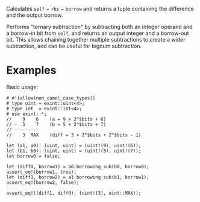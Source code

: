 Calculates `self` &minus; `rhs` &minus; `borrow` and returns a tuple containing
the difference and the output borrow.

Performs "ternary subtraction" by subtracting both an integer operand and a
borrow-in bit from `self`, and returns an output integer and a borrow-out bit.
This allows chaining together multiple subtractions to create a wider
subtraction, and can be useful for bignum subtraction.

# Examples

Basic usage:

```
# #![allow(non_camel_case_types)]
# type uint = exint::uint<4>;
# type int  = exint::int<4>;
# use exint::*;
//    9    6    (a = 9 × 2^$bits + 6)
// -  5    7    (b = 5 × 2^$bits + 7)
// ---------
//    3  MAX    (diff = 3 × 2^$bits + 2^$bits - 1)

let (a1, a0): (uint, uint) = (uint!(9), uint!(6));
let (b1, b0): (uint, uint) = (uint!(5), uint!(7));
let borrow0 = false;

let (diff0, borrow1) = a0.borrowing_sub(b0, borrow0);
assert_eq!(borrow1, true);
let (diff1, borrow2) = a1.borrowing_sub(b1, borrow1);
assert_eq!(borrow2, false);

assert_eq!((diff1, diff0), (uint!(3), uint::MAX));
```

